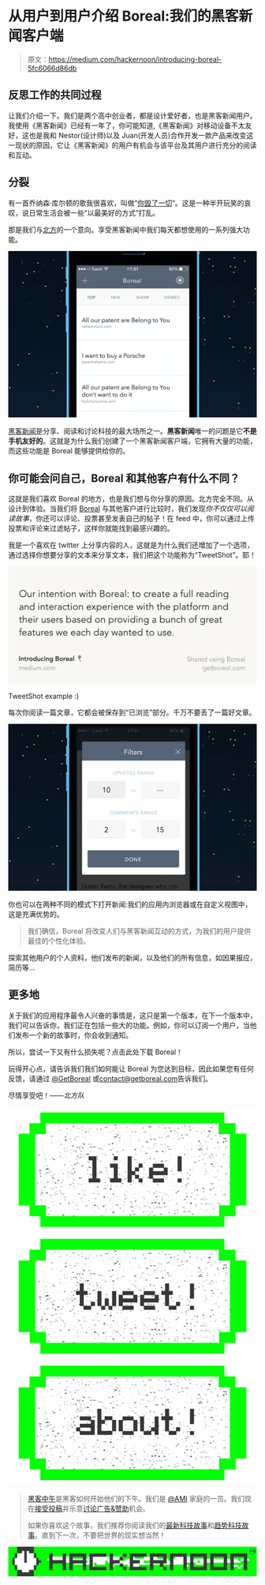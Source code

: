 # 从用户到用户介绍 Boreal:我们的黑客新闻客户端

> 原文：<https://medium.com/hackernoon/introducing-boreal-5fc6066d86db>

## 反思工作的共同过程

让我们介绍一下。我们是两个高中创业者，都是设计爱好者，也是黑客新闻用户。我使用《黑客新闻》已经有一年了，你可能知道,《黑客新闻》对移动设备不太友好，这也是我和 Nestor(设计师)以及 Juan(开发人员)合作开发一款产品来改变这一现状的原因，它让《黑客新闻》的用户有机会与该平台及其用户进行充分的阅读和互动。

## 分裂

有一首乔纳森·库尔顿的歌我很喜欢，叫做“[你毁了一切](https://www.youtube.com/watch?v=-LrZ01A6Q_M)”。这是一种半开玩笑的哀叹，说日常生活会被一些“以最美好的方式”打乱。

那是我们与[北方](https://itunes.apple.com/us/app/boreal-a-hacker-news-client/id925851179?ls=1&mt=8)的一个意向。享受黑客新闻中我们每天都想使用的一系列强大功能。

![](img/a04822b42d6a7e0af6f5d362e684f3b6.png)

[黑客新闻](https://news.ycombinator.com)是分享、阅读和讨论科技的最大场所之一。**黑客新闻**唯一的问题是它**不是手机友好的**。这就是为什么我们创建了一个黑客新闻客户端，它拥有大量的功能，而这些功能是 Boreal 能够提供给你的。

## 你可能会问自己，Boreal 和其他客户有什么不同？

这就是我们喜欢 Boreal 的地方，也是我们想与你分享的原因。北方完全不同。从设计到体验。当我们将 [Boreal](https://itunes.apple.com/us/app/boreal-a-hacker-news-client/id925851179?ls=1&mt=8) 与其他客户进行比较时，我们发现*你不仅仅可以阅读故事*，你还可以评论、投票甚至发表自己的帖子！在 feed 中，你可以通过上传投票和评论来过滤帖子，这样你就能找到最感兴趣的。

我是一个喜欢在 twitter 上分享内容的人，这就是为什么我们还增加了一个选项，通过选择你想要分享的文本来分享文本，我们把这个功能称为“TweetShot”。耶！

![](img/f9e798029bfee728151d6f3d48600a9e.png)

TweetShot example :)

每次你阅读一篇文章，它都会被保存到“已浏览”部分。千万不要丢了一篇好文章。

![](img/7ec6fdb66a15b537586662895550defb.png)

你也可以在两种不同的模式下打开新闻:我们的应用内浏览器或在自定义视图中，这是充满优势的。

> 我们确信，Boreal 将改变人们与黑客新闻互动的方式，为我们的用户提供最佳的个性化体验。

探索其他用户的个人资料，他们发布的新闻，以及他们的所有信息，如因果报应，简历等…

## 更多地

关于我们的应用程序最令人兴奋的事情是，这只是第一个版本，在下一个版本中，我们可以告诉你，我们正在包括一些大的功能。例如，你可以订阅一个用户，当他们发布一个新的故事时，你会收到通知。

所以，尝试一下又有什么损失呢？点击此处下载 Boreal！

玩得开心点，请告诉我们我们如何能让 Boreal 为您达到目标，因此如果您有任何反馈，请通过 [@GetBoreal](http://twitter.com/getboreal) 或[contact@getboreal.com](mailto:contact@getboreal.com)告诉我们。

尽情享受吧！*——北方队*

[![](img/50ef4044ecd4e250b5d50f368b775d38.png)](http://bit.ly/HackernoonFB)[![](img/979d9a46439d5aebbdcdca574e21dc81.png)](https://goo.gl/k7XYbx)[![](img/2930ba6bd2c12218fdbbf7e02c8746ff.png)](https://goo.gl/4ofytp)

> [黑客中午](http://bit.ly/Hackernoon)是黑客如何开始他们的下午。我们是 [@AMI](http://bit.ly/atAMIatAMI) 家庭的一员。我们现在[接受投稿](http://bit.ly/hackernoonsubmission)并乐意[讨论广告&赞助](mailto:partners@amipublications.com)机会。
> 
> 如果你喜欢这个故事，我们推荐你阅读我们的[最新科技故事](http://bit.ly/hackernoonlatestt)和[趋势科技故事](https://hackernoon.com/trending)。直到下一次，不要把世界的现实想当然！

[![](img/be0ca55ba73a573dce11effb2ee80d56.png)](https://goo.gl/Ahtev1)
